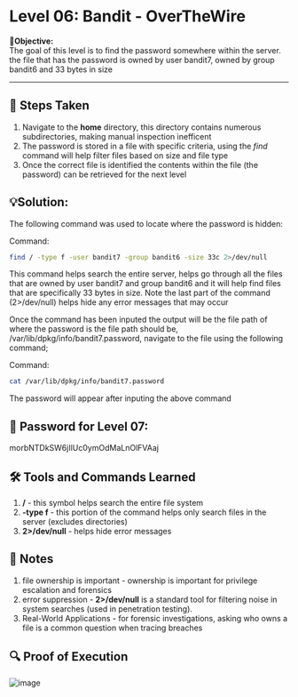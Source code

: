 # Level 06: Bandit - OverTheWire

**🎯Objective:**  
The goal of this level is to find the password somewhere within the server. the file that has the password is owned by user bandit7, owned by group bandit6 and 33 bytes in size

---

## 📝 Steps Taken
1. Navigate to the **home** directory, this directory contains numerous subdirectories, making manual inspection inefficent
2. The password is stored in a file with specific criteria, using the *find* command will help filter files based on size and file type
3. Once the correct file is identified the contents within the file (the password) can be retrieved for the next level 

## 💡Solution:
The following command was used to locate where the password is hidden:

  Command:
   ```bash
   find / -type f -user bandit7 -group bandit6 -size 33c 2>/dev/null
```
This command helps search the entire server, helps go through all the files that are owned by user bandit7 and group bandit6 and it will help find files that are specifically 33 bytes in size. Note the last part of the command (2>/dev/null) helps hide any error messages that may occur 

Once the command has been inputed the output will be the file path of where the password is the file path should be, /var/lib/dpkg/info/bandit7.password, navigate to the file using the following command;

 Command:
   ```bash
   cat /var/lib/dpkg/info/bandit7.password
```
The password will appear after inputing the above command

## 🔑 Password for Level 07:
morbNTDkSW6jIlUc0ymOdMaLnOlFVAaj

## 🛠️ Tools and Commands Learned
1. **/** - this symbol helps search the entire file system
2. **-type f** - this portion of the command helps only search files in the server (excludes directories)
3. **2>/dev/null** - helps hide error messages

## 📝 Notes
1. file ownership is important - ownership is important for privilege escalation and forensics
2. error suppression - **2>/dev/null** is a standard tool for filtering noise in system searches (used in penetration testing).
3. Real-World Applications - for forensic investigations, asking who owns a file is a common question when tracing breaches 
   

## 🔍 Proof of Execution
![image](https://github.com/user-attachments/assets/eb60b39f-6446-46a6-945c-2692bcd3495b)
